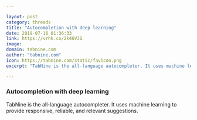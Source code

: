 ```yaml
---

layout: post
category: threads
title: "Autocompletion with deep learning"
date: 2019-07-16 01:36:33
link: https://vrhk.co/2k4GV3G
image: 
domain: tabnine.com
author: "tabnine.com"
icon: https://tabnine.com/static/favicon.png
excerpt: "TabNine is the all-language autocompleter. It uses machine learning to provide responsive, reliable, and relevant suggestions."

---
```


### Autocompletion with deep learning

TabNine is the all-language autocompleter. It uses machine learning to provide responsive, reliable, and relevant suggestions.